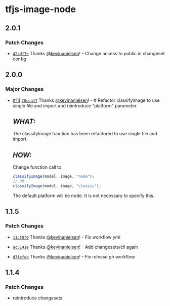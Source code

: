# tfjs-image-node

## 2.0.1

### Patch Changes

- [`42adf7e`](https://github.com/kevinanielsen/tfjs-image-node/commit/42adf7e90db05b6d4189c09be89e4a099c0e831b) Thanks [@kevinanielsen](https://github.com/kevinanielsen)! - Change access to public in changeset config

## 2.0.0

### Major Changes

- [#14](https://github.com/kevinanielsen/tfjs-image-node/pull/14) [`78cca17`](https://github.com/kevinanielsen/tfjs-image-node/commit/78cca177edab647d327afcd4de2cf8f3bb8010b2) Thanks [@kevinanielsen](https://github.com/kevinanielsen)! - # Refactor classifyImage to use single file and import and reintroduce "platform" parameter.

  ## _WHAT:_

  The classifyImage function has been refactored to use single file and import.

  ## _HOW:_

  Change function call to

  ```typescript
  classifyImage(model, image, "node");
  // OR
  classifyImage(model, image, "classic");
  ```

  The default platform will be node. It is not necessary to specify this.

## 1.1.5

### Patch Changes

- [`11cf0f0`](https://github.com/kevinanielsen/tfjs-image-node/commit/11cf0f02e1451494dee54b2239e79d9c8d5aebe1) Thanks [@kevinanielsen](https://github.com/kevinanielsen)! - Fix workflow yml

- [`ac5141e`](https://github.com/kevinanielsen/tfjs-image-node/commit/ac5141e9440e8e99bb7267922ab76d124d14039b) Thanks [@kevinanielsen](https://github.com/kevinanielsen)! - Add changesets/cli again

- [`d7fefeb`](https://github.com/kevinanielsen/tfjs-image-node/commit/d7fefebf1fdcb742b8ea092531250a2492643746) Thanks [@kevinanielsen](https://github.com/kevinanielsen)! - Fix release gh workflow

## 1.1.4

### Patch Changes

- reintroduce changesets
